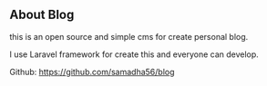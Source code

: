 ## About Blog
this is an open source and simple cms for create personal blog.

I use Laravel framework for create this and everyone can develop.

Github: https://github.com/samadha56/blog